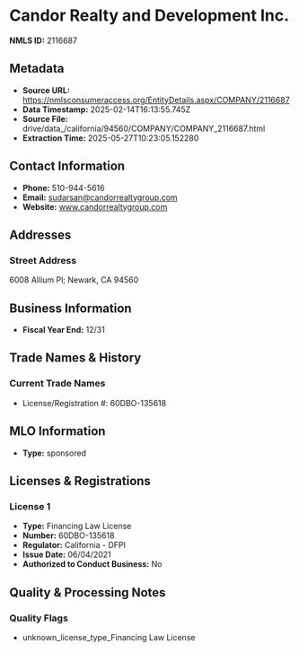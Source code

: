 # Candor Realty and Development Inc.

**NMLS ID:** 2116687

## Metadata
- **Source URL:** https://nmlsconsumeraccess.org/EntityDetails.aspx/COMPANY/2116687
- **Data Timestamp:** 2025-02-14T16:13:55.745Z
- **Source File:** drive/data_/california/94560/COMPANY/COMPANY_2116687.html
- **Extraction Time:** 2025-05-27T10:23:05.152280

## Contact Information
- **Phone:** 510-944-5616
- **Email:** sudarsan@candorrealtygroup.com
- **Website:** www.candorrealtygroup.com

## Addresses
### Street Address
6008 Allium Pl; Newark, CA 94560

## Business Information
- **Fiscal Year End:** 12/31

## Trade Names & History
### Current Trade Names
- License/Registration #: 60DBO-135618

## MLO Information
- **Type:** sponsored

## Licenses & Registrations

### License 1
- **Type:** Financing Law License
- **Number:** 60DBO-135618
- **Regulator:** California - DFPI
- **Issue Date:** 06/04/2021
- **Authorized to Conduct Business:** No

## Quality & Processing Notes
### Quality Flags
- unknown_license_type_Financing Law License
